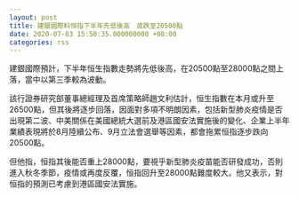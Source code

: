 ```yaml
---
layout: post
title: 建銀國際料恒指下半年先低後高　或跌至20500點
date: 2020-07-03 15:50:35.000000000 +08:00
categories: rss
---
```


建銀國際預計，下半年恒生指數走勢將先低後高，在20500點至28000點之間上落，當中以第三季較為波動。

該行證券研究部董事總經理及首席策略師趙文利估計，恒生指數在本月或升至26500點，但其後將逐步回落，因面對多項不明朗因素，包括新型肺炎疫情是否出現第二波、中美關係在美國總統大選前及港區國安法實施後的變化、企業上半年業績表現將於8月陸續公布、9月立法會選舉等因素，都會拖累恒指逐步跌向20500點。

但他指，恒指其後能否重上28000點，要視乎新型肺炎疫苗能否研發成功，否則進入秋冬季節，疫情或再度反覆，恒指回升至28000點難度較大。他又表示，對恒指的預測已考慮到港區國安法實施。
